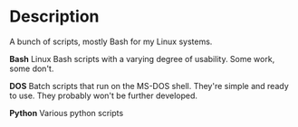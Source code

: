 # Description

A bunch of scripts, mostly Bash for my Linux systems.

**Bash**
Linux Bash scripts with a varying degree of usability. Some work, some don't.

**DOS**
Batch scripts that run on the MS-DOS shell. They're simple and ready to use. They probably won't be further developed.

**Python**
Various python scripts
